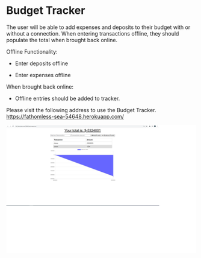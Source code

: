 # Budget Tracker

The user will be able to add expenses and deposits to their budget with or without a connection. When entering transactions offline, they should populate the total when brought back online.

Offline Functionality:

  * Enter deposits offline

  * Enter expenses offline

When brought back online:

  * Offline entries should be added to tracker.

Please visit the following address to use the Budget Tracker. https://fathomless-sea-54648.herokuapp.com/

![](herokusite.png)
